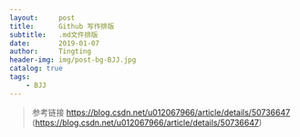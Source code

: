 ```yaml
---
layout:     post
title:      Github 写作排版
subtitle:   .md文件排版
date:       2019-01-07
author:     Tingting
header-img: img/post-bg-BJJ.jpg
catalog: true
tags:
    - BJJ
---
```


> 参考链接 https://blog.csdn.net/u012067966/article/details/50736647 (https://blog.csdn.net/u012067966/article/details/50736647)





